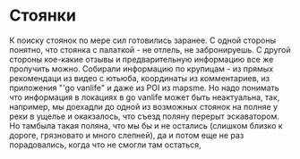 # Стоянки 
К поиску стоянок по мере сил готовились заранее. С одной стороны понятно, что стоянка с палаткой - не отлель, не забронируешь. С другой стороны кое-какие отзывы и предварительную информацию все же пролучить можно. Собирали информацию по крупицам - из прямых рекомендаци из видео с ютьюба, координаты из комментариев, из приложения "'go vanlife" и даже из POI из mapsme. Но надо понимать что информация в локациях в go vanlife может быть неактуальна, так, например, мы доехадли до одной из возможных стоянок на полняе у реки в ущелье и окакзалось, что съезд поляну перерыт эскаватором. Но тамбыла такая поляна, что мы бы и не остались (слишком близко к дороге, грязновато и много слепней), да и потом еще не раз порадовались, когда что не смогли там остаться,